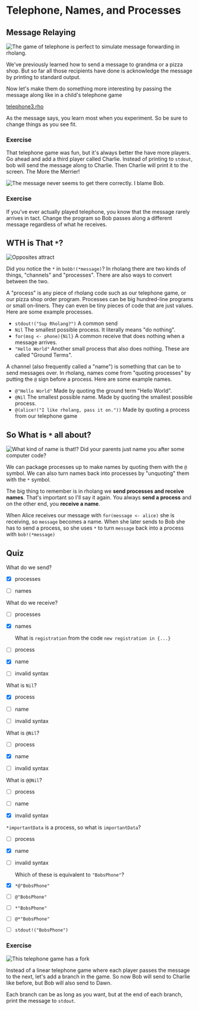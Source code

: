 # Telephone, Names, and Processes

## Message Relaying


![The game of telephone is perfect to simulate message forwarding in rholang.](telephone.png)


We've previously learned how to send a message to grandma or a pizza shop. But so far all those recipients have done is acknowledge the message by printing to standard output.

Now let's make them do something more interesting by passing the message along like in a child's telephone game

[telephone3.rho](telephone3.rho)

As the message says, you learn most when you experiment. So be sure to change things as you see fit.

### Exercise

That telephone game was fun, but it's always better the have more players. Go ahead and add a third player called Charlie. Instead of printing to `stdout`, bob will send the message along to Charlie. Then Charlie will print it to the screen. The More the Merrier!



![The message never seems to get there correctly. I blame Bob.](telephoneChangedMessage.png)



### Exercise
If you've ever actually played telephone, you know that the message rarely arrives in tact. Change the program so Bob passes along a different message regardless of what he receives.


## WTH is That `*`?

![Opposites attract](inverse.png)

Did you notice the `*` in `bobb!(*message)`? In rholang there are two kinds of things, "channels" and "processes". There are also ways to convert between the two.

<!-- TODO: Maybe an illustration of arrows labeled * and @ would be better here? -->

A "process" is any piece of rholang code such as our telephone game, or our pizza shop order program. Processes can be big hundred-line programs or small on-liners. They can even be tiny pieces of code that are just values.  Here are some example processes.

 - `stdout!("Sup Rholang?")` A common send
 - `Nil` The smallest possible process. It literally means "do nothing".
 - `for(msg <- phone){Nil}` A common receive that does nothing when a message arrives.
 - `"Hello World"` Another small process that also does nothing. These are called "Ground Terms".


A channel (also frequently called a "name") is something that can be to send messages over. In rholang, names come from "quoting processes" by putting the `@` sign before a process. Here are some example names.

 - `@"Hello World"` Made by quoting the ground term "Hello World".
 - `@Nil` The smallest possible name. Made by quoting the smallest possible process.
 - `@(alice!("I like rholang, pass it on."))` Made by quoting a process from our telephone game



## So What is `*` all about?


![What kind of name is that!? Did your parents just name you after some computer code?](myNameIs.png)

We can package processes up to make names by quoting them with the `@` symbol. We can also turn names back into processes by "unquoting" them with the `*` symbol.

The big thing to remember is in rholang we **send processes and receive names**. That's important so I'll say it again. You always **send a process** and on the other end, you **receive a name**.

When Alice receives our message with `for(message <- alice)` she is receiving, so `message` becomes a name. When she later sends to Bob she has to send a process, so she uses `*` to turn `message` back into a process with `bob!(*message)`



## Quiz

What do we send?
- [x] processes
- [ ] names



What do we receive?
- [ ] processes
- [x] names



  What is `registration` from the code `new registration in {...}`
- [ ] process
- [x] name
- [ ] invalid syntax




What is `Nil`?
- [x] process
- [ ] name
- [ ] invalid syntax



What is `@Nil`?
- [ ] process
- [x] name
- [ ] invalid syntax




What is `@@Nil`?
- [ ] process
- [ ] name
- [x] invalid syntax



`*importantData` is a process, so what is `importantData`?
- [ ] process
- [x] name
- [ ] invalid syntax



  Which of these is equivalent to `"BobsPhone"`?
- [x] `*@"BobsPhone"`
- [ ] `@"BobsPhone"`
- [ ] `*"BobsPhone"`
- [ ] `@*"BobsPhone"`
- [ ] `stdout!("BobsPhone")`



### Exercise

![This telephone game has a fork](telephoneFork.png)

Instead of a linear telephone game where each player passes the message to the next, let's add a branch in the game. So now Bob will send to Charlie like before, but Bob will also send to Dawn.

Each branch can be as long as you want, but at the end of each branch, print the message to `stdout`.
